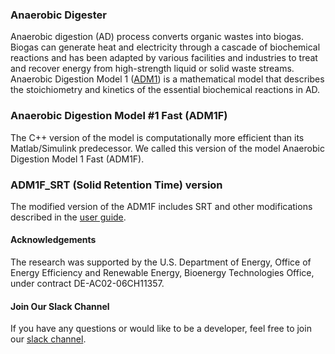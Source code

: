 ### Anaerobic Digester

Anaerobic digestion (AD) process converts organic wastes into biogas. Biogas can generate heat and electricity through a cascade of biochemical reactions and has been adapted by various facilities and industries to treat and recover energy from high-strength liquid or solid waste streams. Anaerobic Digestion Model 1 ([ADM1](https://iwaponline.com/wst/article-abstract/45/10/65/6034/The-IWA-Anaerobic-Digestion-Model-No-1-ADM1?redirectedFrom=fulltext)) is a mathematical model that describes the stoichiometry and kinetics of the essential biochemical reactions in AD. 

### Anaerobic Digestion Model #1 Fast (ADM1F)

The C++ version of the model is computationally more efficient than its Matlab/Simulink predecessor. We called this version of the model Anaerobic Digestion Model 1 Fast (ADM1F).

### ADM1F_SRT (Solid Retention Time) version

The modified version of the ADM1F includes SRT and other modifications described in the [user guide](https://github.com/lanl/ADM1F/blob/main/adm1f_srt_user_guide.pdf).

#### Acknowledgements

The research was supported by the U.S. Department of Energy, Office of Energy Efficiency and Renewable Energy, Bioenergy Technologies Office, under contract DE-AC02-06CH11357.

#### Join Our Slack Channel

If you have any questions or would like to be a developer, feel free to join our [slack channel](http://fastadmmodeling.slack.com).

